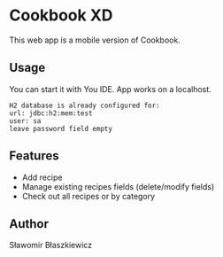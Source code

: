 # Cookbook XD

This web app is a mobile version of Cookbook.

## Usage

You can start it with You IDE. App works on a localhost.

```
H2 database is already configured for:
url: jdbc:h2:mem:test
user: sa
leave password field empty
```

## Features

* Add recipe
* Manage existing recipes fields (delete/modify fields)
* Check out all recipes or by category

## Author

Sławomir Błaszkiewicz